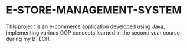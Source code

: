 # E-STORE-MANAGEMENT-SYSTEM
This project is an e-commerce application developed using Java, implementing various OOP concepts learned in the second year course during my BTECH.
